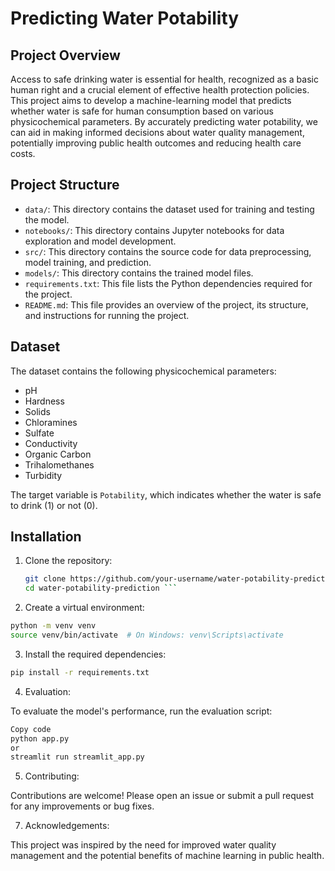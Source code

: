 # Predicting Water Potability

## Project Overview

Access to safe drinking water is essential for health, recognized as a basic human right and a crucial element of effective health protection policies. This project aims to develop a machine-learning model that predicts whether water is safe for human consumption based on various physicochemical parameters. By accurately predicting water potability, we can aid in making informed decisions about water quality management, potentially improving public health outcomes and reducing health care costs.

## Project Structure

- `data/`: This directory contains the dataset used for training and testing the model.
- `notebooks/`: This directory contains Jupyter notebooks for data exploration and model development.
- `src/`: This directory contains the source code for data preprocessing, model training, and prediction.
- `models/`: This directory contains the trained model files.
- `requirements.txt`: This file lists the Python dependencies required for the project.
- `README.md`: This file provides an overview of the project, its structure, and instructions for running the project.

## Dataset

The dataset contains the following physicochemical parameters:

- pH
- Hardness
- Solids
- Chloramines
- Sulfate
- Conductivity
- Organic Carbon
- Trihalomethanes
- Turbidity

The target variable is `Potability`, which indicates whether the water is safe to drink (1) or not (0).

## Installation

1. Clone the repository:
   ```bash
   git clone https://github.com/your-username/water-potability-prediction.git
   cd water-potability-prediction ```

2. Create a virtual environment:

```bash
python -m venv venv
source venv/bin/activate  # On Windows: venv\Scripts\activate
```

3. Install the required dependencies:

```bash
pip install -r requirements.txt
```

4. Evaluation:
   
To evaluate the model's performance, run the evaluation script:

```bash
Copy code
python app.py
or
streamlit run streamlit_app.py
```

5. Contributing:
   
Contributions are welcome! Please open an issue or submit a pull request for any improvements or bug fixes.

7. Acknowledgements:
   
This project was inspired by the need for improved water quality management and the potential benefits of machine learning in public health.
